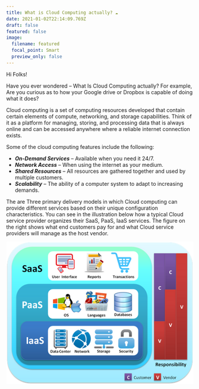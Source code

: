 ```yaml
---
title: What is Cloud Computing actually? ☁️
date: 2021-01-02T22:14:09.769Z
draft: false
featured: false
image:
  filename: featured
  focal_point: Smart
  preview_only: false
---
```

Hi Folks!

Have you ever wondered – What Is Cloud Computing actually? For example, Are you curious as to how your Google drive or Dropbox is capable of doing what it does?

Cloud computing is a set of computing resources developed that contain certain elements of compute, networking, and storage capabilities. Think of it as a platform for managing, storing, and processing data that is always online and can be accessed anywhere where a reliable internet connection exists.

Some of the cloud computing features include the following:

* ***On-Demand Services*** – Available when you need it 24/7.
* ***Network Access*** – When using the internet as your medium.
* ***Shared Resources*** – All resources are gathered together and used by multiple customers.
* ***Scalability*** – The ability of a computer system to adapt to increasing demands.

The are Three primary delivery models in which Cloud computing can provide different services based on their unique configuration characteristics. You can see in the illustration below how a typical Cloud service provider organizes their SaaS, PaaS, IaaS services. The figure on the right shows what end customers pay for and what Cloud service providers will manage as the host vendor.

![](cloud-computing-illustration.png "cloud computing overview")